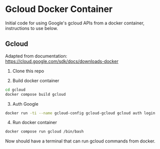 # Gcloud Docker Container
Initial code for using Google's gcloud APIs from a docker container, instructions to use below.


## Gcloud
Adapted from documentation: https://cloud.google.com/sdk/docs/downloads-docker

1. Clone this repo

2. Build docker container

```bash
cd gcloud
docker compose build gcloud
```
3. Auth Google

```bash
docker run -ti --name gcloud-config gcloud-gcloud gcloud auth login
```

4. Run docker container

```bash
docker compose run gcloud /bin/bash
```

Now should have a terminal that can run gcloud commands from docker.
